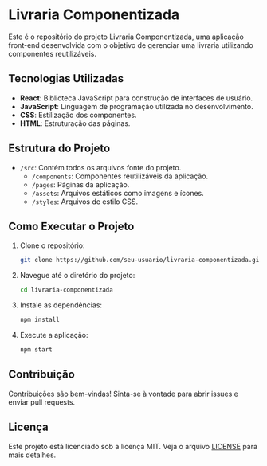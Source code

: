 # Livraria Componentizada

Este é o repositório do projeto Livraria Componentizada, uma aplicação front-end desenvolvida com o objetivo de gerenciar uma livraria utilizando componentes reutilizáveis.

## Tecnologias Utilizadas

- **React**: Biblioteca JavaScript para construção de interfaces de usuário.
- **JavaScript**: Linguagem de programação utilizada no desenvolvimento.
- **CSS**: Estilização dos componentes.
- **HTML**: Estruturação das páginas.

## Estrutura do Projeto

- `/src`: Contém todos os arquivos fonte do projeto.
    - `/components`: Componentes reutilizáveis da aplicação.
    - `/pages`: Páginas da aplicação.
    - `/assets`: Arquivos estáticos como imagens e ícones.
    - `/styles`: Arquivos de estilo CSS.

## Como Executar o Projeto

1. Clone o repositório:
     ```bash
     git clone https://github.com/seu-usuario/livraria-componentizada.git
     ```
2. Navegue até o diretório do projeto:
     ```bash
     cd livraria-componentizada
     ```
3. Instale as dependências:
     ```bash
     npm install
     ```
4. Execute a aplicação:
     ```bash
     npm start
     ```

## Contribuição

Contribuições são bem-vindas! Sinta-se à vontade para abrir issues e enviar pull requests.

## Licença

Este projeto está licenciado sob a licença MIT. Veja o arquivo [LICENSE](LICENSE) para mais detalhes.
